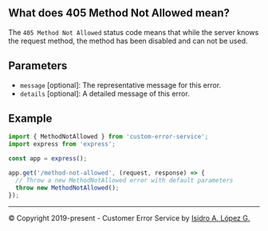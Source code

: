 ## What does 405 Method Not Allowed mean?

The `405 Method Not Allowed` status code means that while the server knows the request method, the method has been disabled and can not be used.

## Parameters

- `message` [optional]: The representative message for this error.
- `details` [optional]: A detailed message of this error.

## Example

```javascript
import { MethodNotAllowed } from 'custom-error-service';
import express from 'express';

const app = express();

app.get('/method-not-allowed', (request, response) => {
  // Throw a new MethodNotAllowed error with default parameters
  throw new MethodNotAllowed();
});
```

---

&copy; Copyright 2019-present - Customer Error Service by [Isidro A. López G.](https://ialopezg.com/)
